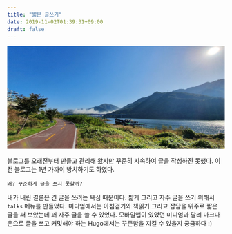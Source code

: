 ```yaml
---
title: "짧은 글쓰기"
date: 2019-11-02T01:39:31+09:00
draft: false
---
```


![](./images/myway.jpg)

블로그를 오래전부터 만들고 관리해 왔지만 꾸준히 지속하여 글을 작성하진 못했다. 이 전 블로그는 1년 가까이 방치하기도 하였다. 

`왜? 꾸준하게 글을 쓰지 못할까?`

내가 내린 결론은 긴 글을 쓰려는 욕심 때문이다. 짧게 그리고 자주 글을 쓰기 위해서 `talks` 메뉴를 만들었다. 미디엄에서는 아침걷기와 책읽기 그리고 잡담을 위주로 짧은 글을 써 보았는데 꽤 자주 글을 쓸 수 있었다. 모바일앱이 있었던 미디엄과 달리 마크다운으로 글을 쓰고 커밋해야 하는 Hugo에서는 꾸준함을 지킬 수 있을지 궁금하다 :)




